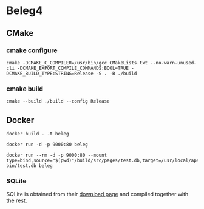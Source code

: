 # Beleg4
## CMake
### cmake configure
```
cmake -DCMAKE_C_COMPILER=/usr/bin/gcc CMakeLists.txt --no-warn-unused-cli -DCMAKE_EXPORT_COMPILE_COMMANDS:BOOL=TRUE -DCMAKE_BUILD_TYPE:STRING=Release -S . -B ./build
```

### cmake build
```
cmake --build ./build --config Release
```

## Docker
```
docker build . -t beleg
```
```
docker run -d -p 9000:80 beleg
```

```
docker run --rm -d -p 9000:80 --mount type=bind,source="$(pwd)"/build/src/pages/test.db,target=/usr/local/apache2/cgi-bin/test.db beleg
```

### SQLite
SQLite is obtained from their [download page](https://www.sqlite.org/download.html) and compiled together with the rest.
